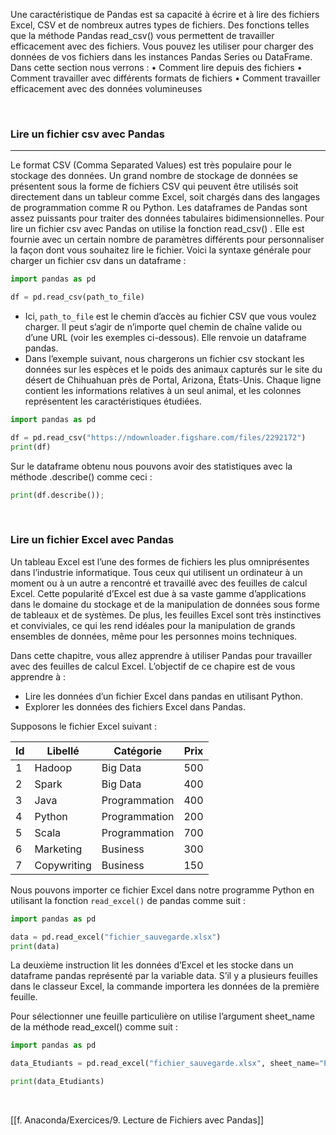 Une caractéristique de Pandas est sa capacité à écrire et à lire des fichiers Excel, CSV et de nombreux autres types de fichiers. Des fonctions telles que la méthode Pandas read_csv() vous permettent de travailler efficacement avec des fichiers. Vous pouvez les utiliser pour charger des données de vos fichiers dans les instances Pandas Series ou DataFrame. Dans cette section nous verrons :
• Comment lire depuis des fichiers
• Comment travailler avec différents formats de fichiers
• Comment travailler efficacement avec des données volumineuses

<br>

### Lire un fichier csv avec Pandas

---

Le format CSV (Comma Separated Values) est très populaire pour le stockage des données. Un grand nombre de stockage de données se présentent sous la forme de fichiers CSV qui peuvent être utilisés soit directement dans un tableur comme Excel, soit chargés dans des langages de programmation comme R ou Python. Les dataframes de Pandas sont assez puissants pour traiter des données tabulaires bidimensionnelles.
Pour lire un fichier csv avec Pandas on utilise la fonction read_csv() . Elle est fournie avec un certain nombre de paramètres différents pour personnaliser la façon dont vous souhaitez lire le fichier. Voici la syntaxe générale pour charger un fichier csv dans un dataframe :

```python
import pandas as pd

df = pd.read_csv(path_to_file)
```

- Ici, `path_to_file` est le chemin d’accès au fichier CSV que vous voulez charger. Il peut s’agir de n’importe quel chemin de chaîne valide ou d’une URL (voir les exemples ci-dessous). Elle renvoie un dataframe pandas.
- Dans l’exemple suivant, nous chargerons un fichier csv stockant les données sur les espèces et le poids des animaux capturés sur le site du désert de Chihuahuan près de Portal, Arizona, États-Unis. Chaque ligne contient les informations relatives à un seul animal, et les colonnes représentent les caractéristiques étudiées.

```python
import pandas as pd

df = pd.read_csv("https://ndownloader.figshare.com/files/2292172")
print(df)
```

Sur le dataframe obtenu nous pouvons avoir des statistiques avec la méthode .describe() comme ceci :

```python
print(df.describe());
```

<br>

### Lire un fichier Excel avec Pandas

Un tableau Excel est l’une des formes de fichiers les plus omniprésentes dans l’industrie informatique. Tous ceux qui utilisent un ordinateur à un moment ou à un autre a rencontré et travaillé avec des feuilles de calcul Excel. Cette popularité d’Excel est due à sa vaste gamme d’applications dans le domaine du stockage et de la manipulation de données sous forme de tableaux et de systèmes. De plus, les feuilles Excel sont très instinctives et conviviales, ce qui les rend idéales pour la manipulation de grands ensembles de données, même pour les personnes moins techniques.

Dans cette chapitre, vous allez apprendre à utiliser Pandas pour travailler avec des feuilles de calcul
Excel. L’objectif de ce chapire est de vous apprendre à :
- Lire les données d’un fichier Excel dans pandas en utilisant Python.
- Explorer les données des fichiers Excel dans Pandas.

Supposons le fichier Excel suivant :

| Id | Libellé | Catégorie | Prix |
|---|----------|-----------|------|
| 1 | Hadoop | Big Data | 500 |
| 2 | Spark | Big Data | 400 |
| 3 | Java | Programmation |  400 |
| 4 | Python | Programmation | 200 |
| 5 | Scala | Programmation | 700 |
| 6 | Marketing | Business | 300 |
| 7 | Copywriting | Business | 150 |

Nous pouvons importer ce fichier Excel dans notre programme Python en utilisant la fonction
`read_excel()` de pandas comme suit :

```python
import pandas as pd

data = pd.read_excel("fichier_sauvegarde.xlsx")
print(data)
```

La deuxième instruction lit les données d’Excel et les stocke dans un dataframe pandas représenté par la variable data. S’il y a plusieurs feuilles dans le classeur Excel, la commande importera les données de la première feuille.

Pour sélectionner une feuille particulière on utilise l’argument sheet_name de la méthode read_excel() comme suit :

```python
import pandas as pd

data_Etudiants = pd.read_excel("fichier_sauvegarde.xlsx", sheet_name="Etudiants")

print(data_Etudiants)
```

<br>

[[f. Anaconda/Exercices/9. Lecture de Fichiers avec Pandas]]